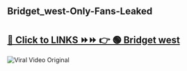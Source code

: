 
 ## Bridget_west-Only-Fans-Leaked

# <h2><a href="https://clipsfans.com/Bridget_west&ref=git">🔗 Click to LINKS ⏩⏩ 👉 🟢 Bridget west </a></h2>

<a href="https://clipsfans.com/Bridget_west&ref=git" rel="nofollow" data-target="animated-image.originalLink"><img src="https://i.ibb.co.com/xMMVF88/686577567.gif" alt="Viral Video Original" style="max-width: 100%; display: inline-block;" data-target="animated-image.originalImage"></a>
